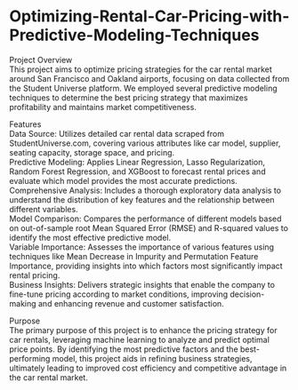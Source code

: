 # Optimizing-Rental-Car-Pricing-with-Predictive-Modeling-Techniques
Project Overview  
This project aims to optimize pricing strategies for the car rental market around San Francisco and Oakland airports, focusing on data collected from the Student Universe platform. We employed several predictive modeling techniques to determine the best pricing strategy that maximizes profitability and maintains market competitiveness.  

Features  
Data Source: Utilizes detailed car rental data scraped from StudentUniverse.com, covering various attributes like car model, supplier, seating capacity, storage space, and pricing.  
Predictive Modeling: Applies Linear Regression, Lasso Regularization, Random Forest Regression, and XGBoost to forecast rental prices and evaluate which model provides the most accurate predictions.  
Comprehensive Analysis: Includes a thorough exploratory data analysis to understand the distribution of key features and the relationship between different variables.  
Model Comparison: Compares the performance of different models based on out-of-sample root Mean Squared Error (RMSE) and R-squared values to identify the most effective predictive model.  
Variable Importance: Assesses the importance of various features using techniques like Mean Decrease in Impurity and Permutation Feature Importance, providing insights into which factors most significantly impact rental pricing.  
Business Insights: Delivers strategic insights that enable the company to fine-tune pricing according to market conditions, improving decision-making and enhancing revenue and customer satisfaction.  

Purpose  
The primary purpose of this project is to enhance the pricing strategy for car rentals, leveraging machine learning to analyze and predict optimal price points. By identifying the most predictive factors and the best-performing model, this project aids in refining business strategies, ultimately leading to improved cost efficiency and competitive advantage in the car rental market.  
